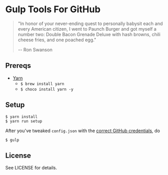 # Gulp Tools For GitHub

> "In honor of your never-ending quest to personally babysit each and every American
citizen, I went to Paunch Burger and got myself a number two: Double Bacon Grenade
Deluxe with hash browns, chili cheese fries, and one poached egg."
>
> -- Ron Swanson

## Prereqs

- [Yarn](https://yarnpkg.com/en/docs/install)
  - `$ brew install yarn`
  - `$ choco install yarn -y`

## Setup

    $ yarn install
    $ yarn run setup

After you've tweaked `config.json` with the [correct GitHub credentials](https://github.com/settings/tokens), do

    $ gulp

## License

See LICENSE for details.